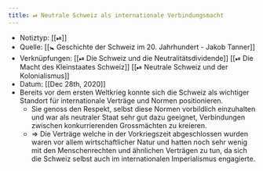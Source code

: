 ```yaml
---
title: ⏯ Neutrale Schweiz als internationale Verbindungsmacht
---
```


- Notiztyp: [[⏯]]
- Quelle: [[🚼 Geschichte der Schweiz im 20. Jahrhundert - Jakob Tanner]]
- Verknüpfungen: [[⏯ Die Schweiz und die Neutralitätsdividende]] [[⏯ Die Macht des Kleinstaates Schweiz]] [[⏯ Neutrale Schweiz und der Kolonialismus]]
- Datum: [[Dec 28th, 2020]]
- Bereits vor dem ersten Weltkrieg konnte sich die Schweiz als wichtiger Standort für internationale Verträge und Normen positionieren.
	- Sie genoss den Respekt, selbst diese Normen vorbildlich einzuhalten und war als neutraler Staat sehr gut dazu geeignet, Verbindungen zwischen konkurrierenden Grossmächten zu kreieren.
	- => Die Verträge welche in der Vorkriegszeit abgeschlossen wurden waren vor allem wirtschaftlicher Natur und hatten noch sehr wenig mit den Menschenrechten und ähnlichen Verträgen zu tun, da sich die Schweiz selbst auch im internationalen Imperialismus engagierte.